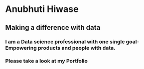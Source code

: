  # Anubhuti Hiwase
 
 ## Making a difference with data
 
 ### I am a Data science professional with one single goal- Empowering products and people with data.
 
 ### Please take a look at my Portfolio


